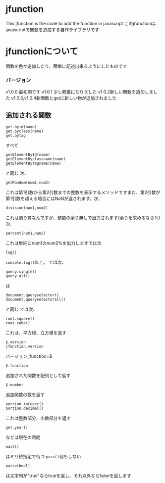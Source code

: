 # jfunction
This jfunction is the code to add the function in javascript
このjfunctionは、javascriptで関数を追加する自作ライブラリです
# jfunctionについて
関数を色々追加したり、簡単に記述出来るようにしたものです
### バージョン
v1.0.0 最初期です
v1.0.1 少し軽量になりました
v1.0.2新しい関数を追加しました
v1.0.3,v1.0.4新関数とgetに新しい物が追加されました
## 追加される関数
```
get.byid(name)
get.byclass(name)
get.bytag
```
すべて
```
getElementById(name)
getElementByclassname(name)
getElementByTagname(name)
```
と同じ
次、
```
getRandom(num1,num2)
```
これは第1引数から第2引数までの整数を表示するメソッドですまた、第2引数が第1引数を超える場合にはNaNが返されます。次、
```
division(num1,num2)
```
これは割り算なんですが、整数の余り無しで出力されます(余りを求めるなら%)
次、
```
percent(num1,num2)
```
これは単純にnum1のnum2%を出力しますでは次
```
log()
```
```console.log()```以上。 では次、
```
query.single()
query.all()
```
は
```
document.queryselector()
document.queryselectorall()
```
と同じ では次、
```
root.square()
root.cube()
```
これは、平方根、立方根を返す
```
$.version
jfunction.version
```
バージョン
jfunction=$
```
$.function
```
追加された関数を配列として返す
```
$.number
```
追加関数の数を返す
```
portion.integer()
portion.decimal()
```
これは整数部分、小数部分を返す
```
get.year()
```
などは現在の時間
```
wait()
```
はミリ秒指定で待つ
```pass()```何もしない
```
parse(bool)
```
は文字列が"true"ならtrueを返し、それ以外ならfalseを返します
